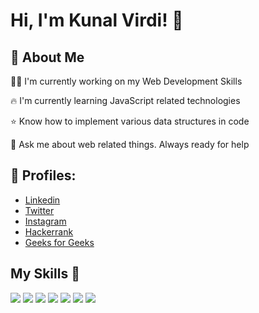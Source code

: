 
# Hi, I'm Kunal Virdi! 👋


## 🚀 About Me

👩‍💻 I'm currently working on my Web Development Skills

🔥 I'm currently learning JavaScript related technologies

⭐ Know how to implement various data structures in code

💬 Ask me about web related things. Always ready for help

## 🔗 Profiles:

- [Linkedin](https://www.linkedin.com/in/kunal-virdi-b51a431b2/)
- [Twitter](https://twitter.com/kunalvirdi07)
- [Instagram](https://www.instagram.com/_mr_kunal7/?hl=en)
- [Hackerrank](https://www.hackerrank.com/mr_kunal07)
- [Geeks for Geeks](https://auth.geeksforgeeks.org/user/virdikunal1/profile)



## My Skills 🚀

<img src="https://img.shields.io/badge/HTML5-E34F26?style=for-the-badge&logo=html5&logoColor=white"/>  <img src="https://img.shields.io/badge/CSS-239120?&style=for-the-badge&logo=css3&logoColor=white"/>  <img src="https://img.shields.io/badge/JavaScript-F7DF1E?style=for-the-badge&logo=javascript&logoColor=black"/> <img src="https://img.shields.io/badge/C%2B%2B-00599C?style=for-the-badge&logo=c%2B%2B&logoColor=white"/> <img src="https://img.shields.io/badge/Bootstrap-563D7C?style=for-the-badge&logo=bootstrap&logoColor=white"/>
<img src="https://img.shields.io/badge/React-20232A?style=for-the-badge&logo=react&logoColor=61DAFB"/> <img src="https://img.shields.io/badge/Netlify-00C7B7?style=for-the-badge&logo=netlify&logoColor=white"/>

